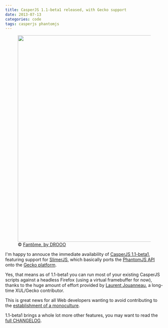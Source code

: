 ```yaml
---
title: CasperJS 1.1-beta1 released, with Gecko support
date: 2013-07-13
categories: code
tags: casperjs phantomjs
---
```


<figure>
    <img src="/static/code/2013/fantomes.jpg" alt="" width="660">
    <figcaption>
        © <a href="https://secure.flickr.com/photos/drooo/6946563420/">Fantôme, by DROOO</a></figcaption>
</figure>

I'm happy to annouce the immediate availability of [CasperJS 1.1-beta1](https://github.com/n1k0/casperjs/releases/tag/1.1-beta1), featuring support for [SlimerJS](http://slimerjs.org/), which basically ports the [PhantomJS API](https://github.com/ariya/phantomjs/wiki/API-Reference) onto the [Gecko platform](https://developer.mozilla.org/en-US/docs/Mozilla/Gecko).

Yes, that means as of 1.1-beta1 you can run most of your existing CasperJS scripts against a headless Firefox (using a virtual framebuffer for now), thanks to the huge amount of effort provided by [Laurent Jouanneau](http://ljouanneau.com/), a long-time XUL/Gecko contributor.

This is great news for all Web developers wanting to avoid contributing to the [establishment of a monoculture](http://www.sitepoint.com/5-reasons-to-reject-webkit-monoculture/).

1.1-beta1 brings a whole lot more other features, you may want to read the [full CHANGELOG](https://github.com/n1k0/casperjs/releases/tag/1.1-beta1).
